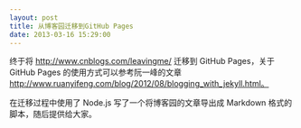 ```yaml
---
layout: post
title: 从博客园迁移到GitHub Pages
date: 2013-03-16 15:29:00
---
```

终于将 http://www.cnblogs.com/leavingme/ 迁移到 GitHub Pages，关于 GitHub Pages 的使用方式可以参考阮一峰的文章 http://www.ruanyifeng.com/blog/2012/08/blogging_with_jekyll.html。

在迁移过程中使用了 Node.js 写了一个将博客园的文章导出成 Markdown 格式的脚本，随后提供给大家。
